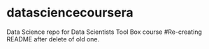 # datasciencecoursera
Data Science repo for Data Scientists Tool Box course
#Re-creating README after delete of old one. 
